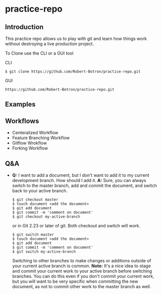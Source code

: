 # practice-repo

## Introduction
This practice repo allows us to play with git and learn how things work without destroying a live production project.  

To Clone use the CLI or a GUI tool

CLI
```
$ git clone https://github.com/Robert-Botron/practice-repo.git
```

GUI
```
https://github.com/Robert-Botron/practice-repo.git
```

## Examples

## Workflows
 
* Centeralized Workflow
* Feature Branching Workflow
* Gitflow Wrokflow
* Forking Workflow
  
## Q&A
* **Q:** I want to add a document, but I don't want to add it to my current development branch.  How should I add it.
**A:** Sure, you can always switch to the master branch, add and commit the document, and switch back to your active branch.
     ```
     $ git checkout master
     $ touch document <add the document>
     $ git add document
     $ git commit -m 'comment on document'
     $ git checkout my-active-branch
     ``` 
     or in Git 2.23 or later of git.  Both checkout and switch will work.
     ```
     $ git switch master
     $ touch document <add the document>
     $ git add document
     $ git commit -m 'comment on document'
     $ git switch my-active-branch
     ```
     Switching to other branches to make changes or additions outside of your current active branch is common. 
     **Note:** It's a nice idea to stage and commit your current work to your active branch before switching branches.  You can do this even if you don't commit your current work, but you will want to be very specific when committing the new document, as not to commit other work to the master branch as well.  
